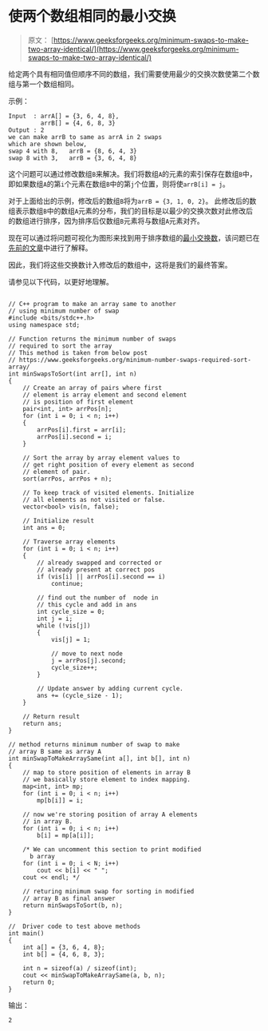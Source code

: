 # 使两个数组相同的最小交换

> 原文： [https://www.geeksforgeeks.org/minimum-swaps-to-make-two-array-identical/](https://www.geeksforgeeks.org/minimum-swaps-to-make-two-array-identical/)

给定两个具有相同值但顺序不同的数组，我们需要使用最少的交换次数使第二个数组与第一个数组相同。

示例：

```
Input  : arrA[] = {3, 6, 4, 8}, 
         arrB[] = {4, 6, 8, 3}
Output : 2
we can make arrB to same as arrA in 2 swaps 
which are shown below,
swap 4 with 8,   arrB = {8, 6, 4, 3}
swap 8 with 3,   arrB = {3, 6, 4, 8}

```



这个问题可以通过修改数组`B`来解决。我们将数组`A`的元素的索引保存在数组`B`中，即如果数组`A`的第`i`个元素在数组`B`中的第`j`个位置，则将使`arrB[i] = j`。

对于上面给出的示例，修改后的数组`B`将为`arrB = {3, 1, 0, 2}`。 此修改后的数组表示数组`B`中的数组`A`元素的分布，我们的目标是以最少的交换次数对此修改后的数组进行排序，因为排序后仅数组`B`元素将与数组`A`元素对齐。

现在可以通过将问题可视化为图形来找到用于排序数组的[最小交换数](https://www.geeksforgeeks.org/minimum-number-swaps-required-sort-array/)，该问题已在[先前的文章](https://www.geeksforgeeks.org/minimum-number-swaps-required-sort-array/)中进行了解释。

因此，我们将这些交换数计入修改后的数组中，这将是我们的最终答案。

请参见以下代码，以更好地理解。

```

// C++ program to make an array same to another 
// using minimum number of swap 
#include <bits/stdc++.h> 
using namespace std; 

// Function returns the minimum number of swaps 
// required to sort the array 
// This method is taken from below post 
// https://www.geeksforgeeks.org/minimum-number-swaps-required-sort-array/ 
int minSwapsToSort(int arr[], int n) 
{ 
    // Create an array of pairs where first 
    // element is array element and second element 
    // is position of first element 
    pair<int, int> arrPos[n]; 
    for (int i = 0; i < n; i++) 
    { 
        arrPos[i].first = arr[i]; 
        arrPos[i].second = i; 
    } 

    // Sort the array by array element values to 
    // get right position of every element as second 
    // element of pair. 
    sort(arrPos, arrPos + n); 

    // To keep track of visited elements. Initialize 
    // all elements as not visited or false. 
    vector<bool> vis(n, false); 

    // Initialize result 
    int ans = 0; 

    // Traverse array elements 
    for (int i = 0; i < n; i++) 
    { 
        // already swapped and corrected or 
        // already present at correct pos 
        if (vis[i] || arrPos[i].second == i) 
            continue; 

        // find out the number of  node in 
        // this cycle and add in ans 
        int cycle_size = 0; 
        int j = i; 
        while (!vis[j]) 
        { 
            vis[j] = 1; 

            // move to next node 
            j = arrPos[j].second; 
            cycle_size++; 
        } 

        // Update answer by adding current cycle. 
        ans += (cycle_size - 1); 
    } 

    // Return result 
    return ans; 
} 

// method returns minimum number of swap to make 
// array B same as array A 
int minSwapToMakeArraySame(int a[], int b[], int n) 
{ 
    // map to store position of elements in array B 
    // we basically store element to index mapping. 
    map<int, int> mp; 
    for (int i = 0; i < n; i++) 
        mp[b[i]] = i; 

    // now we're storing position of array A elements 
    // in array B. 
    for (int i = 0; i < n; i++) 
        b[i] = mp[a[i]]; 

    /* We can uncomment this section to print modified 
      b array 
    for (int i = 0; i < N; i++) 
        cout << b[i] << " "; 
    cout << endl; */

    // returing minimum swap for sorting in modified 
    // array B as final answer 
    return minSwapsToSort(b, n); 
} 

//  Driver code to test above methods 
int main() 
{ 
    int a[] = {3, 6, 4, 8}; 
    int b[] = {4, 6, 8, 3}; 

    int n = sizeof(a) / sizeof(int); 
    cout << minSwapToMakeArraySame(a, b, n); 
    return 0; 
} 

```

输出：

```
2

```



